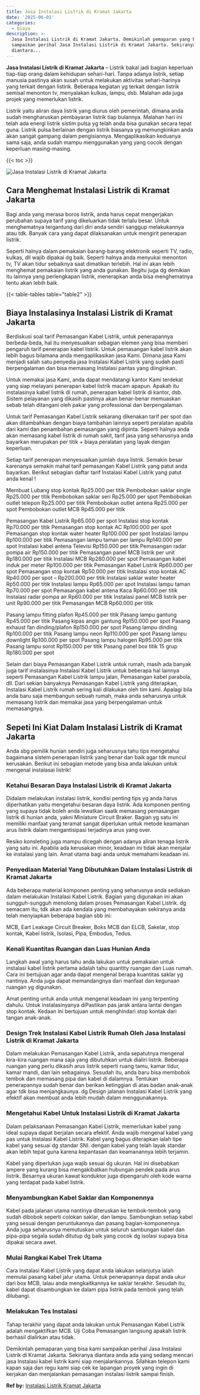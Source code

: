 ```yaml
---
title: Jasa Instalasi Listrik di Kramat Jakarta
date: '2025-06-01'
categories:
  - biaya
description: >-
  Jasa Instalasi Listrik di Kramat Jakarta. Demikinlah pemaparan yang bisa kami
  sampaikan perihal Jasa Instalasi Listrik di Kramat Jakarta. Sekiranya
  diantara...
---
```


**Jasa Instalasi Listrik di Kramat Jakarta** – Listrik bakal jadi bagian keperluan tiap-tiap orang dalam kehidupan sehari-hari. Tanpa adanya listrik, setiap manusia pastinya akan susah untuk melakukan aktivitas sehari-harinya yang terkait dengan listirik. Beberapa kegiatan yg terkait dengan listrik semisal menonton tv, menyalakan kulkas, lampu, dsb. Malahan ada juga projek yang memerlukan listrik.

Listrik yaitu aliran daya listrik yang diurus oleh pemerintah, dimana anda sudah mengharuskan pembayaran listrik tiap bulannya. Malahan hari ini telah ada energi listrik sistim pulsa yg telah anda bisa gunakan secara tepat guna. Listrik pulsa berlainan dengan listrik biasanya yg memungkinkan anda akan sangat gampang dalam pengisiannya. Mengaplikasikan keduanya sama saja, anda sudah mampu menggunakan yang yang cocok dengan keperluan masing-masing.

{{< toc >}}

![Jasa Instalasi Listrik di Kramat Jakarta](/images/instalasi-listrik-murah44.png)

## Cara Menghemat Instalasi Listrik di Kramat Jakarta

Bagi anda yang merasa boros listrik, anda harus cepat mengerjakan perubahan supaya tarif yang dikeluarkan tidak terlalu besar. Untuk menghematnya tergantung dari diri anda sendiri sanggup melakukannya atau tdk. Banyak cara yang dapat dilaksanakan untuk mengirit penerapan listrik.

Seperti halnya dalam pemakaian barang-barang elektronik seperti TV, radio, kulkas, dll wajib dipakai dg baik. Seperti halnya anda menyukai menonton tv, TV akan tidur sebaiknya saat dimatikan terlebih. Hal ini akan lebih menghemat pemakaian listrik yang anda gunakan. Begitu juga dg demikian itu lainnya yang perlengkapan listrik, menerapkan anda bisa menghematnya tentu akan lebih baik.

{{< table-tables table="table2" >}}

## Biaya Instalasinya Instalasi Listrik di Kramat Jakarta

Berdiskusi soal tarif Pemasangan Kabel Listrik, untuk penerapannya berbeda-beda, hal itu menyesuaikan sebagian elemen yang bisa memberi pengaruh tarif penerapan kabel listrik. Untuk pemasangan kabel listrik akan lebih bagus bilamana anda mengaplikasikan jasa Kami. Dimana jasa Kami menjadi salah satu penyedia jasa Instalasi Kabel Listrik yang sudah pasti berpengalaman dan bisa memasang Instalasi pantas yang diinginkan.

Untuk memakai jasa Kami, anda dapat mendatangi kantor Kami terdekat yang siap melayani penerapan kabel listrik macam apapun. Apakah itu instalasinya kabel listrik di rumah, penerapan kabel listrik di kantor, dsb. Sistem pelayanan yang dikasih pastinya akan benar-benar memuaskan sebab telah ditangani oleh pakar yang professional dan berpengalaman.

Untuk tarif Pemasangan Kabel Listrik sekarang dikenakan tarif per spot dan akan ditambahkan dengan biaya tambahan lainnya seperti peralatan apabila dari kami dan penambahan pemasangan yang dipinta. Seperti halnya anda akan memasang kabel listrik di rumah sakit, tarif jasa yang seharusnya anda bayarkan merupakan per titik + biaya peralatan yang layak dengan keperluan.

Setiap tarif penerapan menyesuaikan jumlah daya listrik. Semakin besar karenanya semakin mahal tarif pemasangan Kabel Listrik yang patut anda bayarkan. Berikut sebagian daftar tarif Instalasi Kabel Listrik yang patut anda kenal !

Membuat Lubang stop kontak Rp25.000 per titik Pembobokan saklar single Rp25.000 per titik Pembobokan saklar seri Rp25.000 per spot Pembobokan outlet telepon Rp25.000 per titik Pembobokan outlet antena Rp25.000 per spot Pembobokan outlet MCB Rp45.000 per titik

Pemasangan Kabel Listrik Rp65.000 per spot Instalasi stop kontak Rp70.000 per titik Pemasangan stop kontak AC Rp100.000 per spot Pemasangan stop kontak water heater Rp100.000 per spot Instalasi lampu Rp100.000 per titik Pemasangan lampu taman per lampu Rp140.000 per spot Instalasi kabel antena Televisi Rp150.000 per titik Pemasangan radar pompa air Rp150.000 per titik Pemasangan panel MCB listrik per unit Rp180.000 per titik Instalasi MCB Rp280.000 per spot Pemasangan kabel induk per meter Rp100.000 per titik Pemasangan Kabel Listrik Rp60.000 per spot Pemasangan stop kontak Rp50.000 per titik Instalasi stop kontak AC Rp40.000 per spot – Rp200.000 per titik Instalasi saklar water heater Rp50.000 per titik Instalasi lampu Rp65.000 per spot Instalasi lampu taman Rp70.000 per spot Pemasangan kabel antena Kaca Rp60.000 per titik Instalasi radar pompa air Rp60.000 per titik Instalasi panel MCB listrik per unit Rp90.000 per titik Pemasangan MCB Rp60.000 per titik

Pasang lampu fitting plafon Rp45.000 per titik Pasang lampu gantung Rp45.000 per titik Pasang kipas angin gantung Rp150.000 per spot Pasang exhaust fan dinding/plafon Rp150.000 per spot Pasang lampu dinding Rp100.000 per titik Pasang lampu neon Rp110.000 per spot Pasang lampu downlight Rp100.000 per spot Pasang lampu halogen Rp95.000 per titik Pasang lampu sorot Rp150.000 per titik Pasang panel box titik 15 grup Rp180.000 per spot

Selain dari biaya Pemasangan Kabel Listrik untuk rumah, masih ada banyak juga tarif instalasinya Instalasi Kabel Listrik untuk beberapa hal lainnya seperti Pemasangan Kabel Listrik lampu jalan, Pemasangan kabel parabola, dll. Dari sekian banyaknya Pemasangan Kabel Listrik yang diterapkan, Instalasi Kabel Listrik rumah sering kali dilakukan oleh tim kami. Apalagi bila anda baru saja membangun sebuah rumah, maka anda seharusnya untuk memasang listrik dan memakai jasa yang berpengalaman untuk memasangnya.

## Sepeti Ini Kiat Dalam Instalasi Listrik di Kramat Jakarta


Anda sbg pemilik hunian sendiri juga seharusnya tahu tips mengetahui bagaimana sistem penerapan listrik yang benar dan baik agar tdk muncul kerusakan. Berikut ini sebagian metode yang bisa anda lakukan untuk mengenal instalasai listrik!

### Ketahui Besaran Daya Instalasi Listrik di Kramat Jakarta

Didalam melakukan instalasi listrik, kondisi penting tips yg anda harus diperhatikan yaitu mengetahui besaran daya listrik. Ada komponen penting yang supaya tidak boleh anda lewatkan saatk memasang pemasangan listrik di hunian anda, yakni Miniature Circuit Braker. Bagian yg satu ini memiliki manfaat yang teramat sangat diperlukan untuk metode keamanan arus listrik dalam mengantisipasi terjadinya arus yang over.

Resiko konsleting juga mampu dicegah dengan adanya aliran tenaga listrik yang satu ini. Apabila ada kerusakan minor, keadaan ini tidak akan menjalar ke instalasi yang lain. Amat utama bagi anda untuk memahami keadaan ini.

### Penyediaan Material Yang Dibutuhkan Dalam Instalasi Listrik di Kramat Jakarta

Ada beberapa material komponen penting yang seharusnya anda sediakan dalam melakukan Instalasi Kabel Listrik. Bagian yang digunakan ini akan sungguh-sungguh menolong dalam proses Pemasangan Kabel Listrik. dg semacam itu, tdk akan ada kendala yang membahayakan sekiranya anda telah menyiapkan beberapa bagian sbb ini:

MCB, Eart Leakage Circuit Breaker, Boks MCB dan ELCB, Sakelar, stop kontak, Kabel listrik, Isolasi, Pipa, Embodus, Tedus.

### Kenali Kuantitas Ruangan dan Luas Hunian Anda

Langkah awal yang harus tahu anda lakukan untuk pemakaian untuk instalasi kabel listrik pertama adalah tahu quantity ruangan dan Luas rumah. Cara ini bertujuan agar anda dapat mengenal berapa kuantitas saklar yg nantinya. Anda juga dapat memandangnya dari manfaat dan kegunaan ruangan yg digunakan.

Amat penting untuk anda untuk mengenal keadaan ini yang terpenting dahulu. Untuk instalasinyanya diPastikan pas jarak antara lantai dengan stop kontak. Kedaan ini bertujuan untuk menghindari stop kontak dari tangan anak-anak.

### Design Trek Instalasi Kabel Listrik Rumah Oleh Jasa Instalasi Listrik di Kramat Jakarta

Dalam melakukan Pemasangan Kabel Listrik, anda sepatutnya mengenal kira-kira ruangan mana saja yang dibutuhkan untuk dialiri listrik. Beberapa ruangan yang perlu dikasih arus listrik seperti ruang tamu, kamar tidur, kamar mandi, dan lain sebagainya. Sesudah itu, anda baru bisa membobok tembok dan memasang pipa dan kabel di dalamnya. Tentukan penerapannya sudah benar dan berikan ketinggian di atas badan anak-anak agar tdk bisa menjangkaunya. dg Design jalanan Instalasi Kabel Listrik yang efektif akan membuat anda lebih mudah dalam menggunakannya.

### Mengetahui Kabel Untuk Instalasi Listrik di Kramat Jakarta

Dalam pelaksanaan Pemasangan Kabel Listrik, memerlukan kabel yang ideal supaya dapat berjalan secara efektif. Anda wajib mengenal kabel yang pas untuk Instalasi Kabel Listrik. Kabel yang bagus diterapkan ialah tipe kabel yang sesuai dg standar SNI. dengan kabel yang telah layak standar akan lebih tepat guna karena kepantasan dan keamanannya lebih terjamin.

Kabel yang diperlukan juga wajib sesuai dg ukuran. Hal ini disebabkan ampere yang kurang bisa mengakibatkan hubungan pendek pada arus listrik. Besarnya ukuran kawat konduktor juga dipengaruhi oleh kode warna yang terdapat pada kabel listrik.

### Menyambungkan Kabel Saklar dan Komponennya

Kabel pada jalanan utama nantinya diteruskan ke tembok-tembok yang sudah dibobok seperti colokan saklar, dan lampu. Sambungkan setiap kabel yang sesuai dengan peruntukannya dan pasang bagian-komponennya. Anda juga seharusnya memutuskan untuk seluruh sambungan kabel dan pipa-pipa segala sudah ditutup dg baik yang cocok dg isolasi supaya bisa dipakai secara awet.

### Mulai Rangkai Kabel Trek Utama

Cara Instalasi Kabel Listrik yang dapat anda lakukan selanjutya ialah memulai pasang kabel jalur utama. Untuk penerapannya dapat anda ukur dari box MCB, lalau anda mengkaitkannya ke saklar terakhir. Sesudah itu, kabel dapat disambungkan ke dalam pipa listrik pada tembok yang telah dilubangi.

### Melakukan Tes Instalasi

Tahap terakhir yang dapat anda lakukan untuk Pemasangan Kabel Listrik adalah mengaktifkan MCB. Uji Coba Pemasangan langsung apakah listrik berhasil dialirkan atau tidak.

Demikinlah pemaparan yang bisa kami sampaikan perihal Jasa Instalasi Listrik di Kramat Jakarta. Sekiranya diantara anda ada yang sedang mencari jasa Instalasi kabel listrik kami siap menjalankannya. Silahkan telepon kami kapan saja dan regu kami siap cek ke lapangan proyek yang ingin di kerjakan dan menjalankan pemasangan instalasi listrik sampai finish.

**Ref by:** [Instalasi Listrik Kramat Jakarta](https://id.wikipedia.org/wiki/Instalasi)
